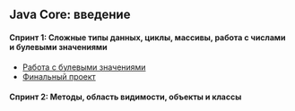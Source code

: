## Java Core: введение
#### Спринт 1: Сложные типы данных, циклы, массивы, работа с числами и булевыми значениями
- [Работа с булевыми значениями](https://github.com/Sylaman/oldFrog)
- [Финальный проект](https://github.com/Sylaman/Yandex-Practicum-Sprint-1)

#### Спринт 2: Методы, область видимости, объекты и классы
